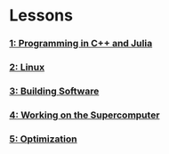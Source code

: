---
---

# Lessons

### [1: Programming in C++ and Julia](lessons/1.md)

### [2: Linux](lessons/2.md)

### [3: Building Software](lessons/3.md)

### [4: Working on the Supercomputer](lessons/4.md)

### [5: Optimization](lessons/5.md)

<!---
[Lesson 6: Storage and Memory](lessons/6-storage-and-memory.md)

[Lesson 7: Concurrency, Parallelism, and Threading](lessons/7-parallelism.md)

[Lesson 8: Blocking and Non-Blocking Communication](lessons/8-communication.md)

[Lesson 9: SOMETHING EASY AND FUN](lessons/.md) TODO

[Lesson 10: Distributed Programming and MPI](lessons/10-mpi.md)

[Lesson 11: Applications of HPC](lessons/11-applications.md)

[Lesson 12: Accelerators](lessons/12-accelerators.md)

[Lesson 13: HPC Programming IRL](lessons/13-irl.md)
-->